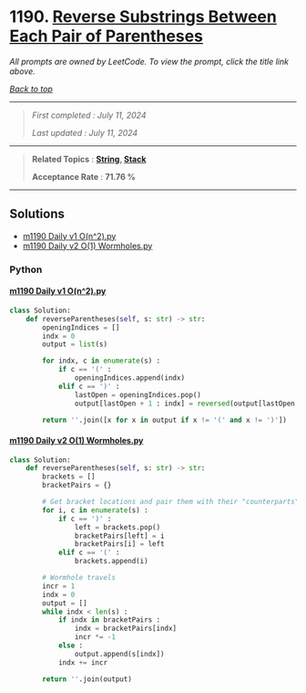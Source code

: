 # 1190. [Reverse Substrings Between Each Pair of Parentheses](<https://leetcode.com/problems/reverse-substrings-between-each-pair-of-parentheses>)

*All prompts are owned by LeetCode. To view the prompt, click the title link above.*

*[Back to top](<../README.md>)*

------

> *First completed : July 11, 2024*
>
> *Last updated : July 11, 2024*

------

> **Related Topics** : **[String](<by_topic/String.md>), [Stack](<by_topic/Stack.md>)**
>
> **Acceptance Rate** : **71.76 %**

------

## Solutions

- [m1190 Daily v1 O(n^2).py](<../my-submissions/m1190 Daily v1 O(n^2).py>)
- [m1190 Daily v2 O(1) Wormholes.py](<../my-submissions/m1190 Daily v2 O(1) Wormholes.py>)
### Python
#### [m1190 Daily v1 O(n^2).py](<../my-submissions/m1190 Daily v1 O(n^2).py>)
```Python
class Solution:
    def reverseParentheses(self, s: str) -> str:
        openingIndices = []
        indx = 0
        output = list(s)

        for indx, c in enumerate(s) :
            if c == '(' :
                openingIndices.append(indx)
            elif c == ')' :
                lastOpen = openingIndices.pop()
                output[lastOpen + 1 : indx] = reversed(output[lastOpen + 1 : indx])

        return ''.join([x for x in output if x != '(' and x != ')'])
```

#### [m1190 Daily v2 O(1) Wormholes.py](<../my-submissions/m1190 Daily v2 O(1) Wormholes.py>)
```Python
class Solution:
    def reverseParentheses(self, s: str) -> str:
        brackets = []
        bracketPairs = {}

        # Get bracket locations and pair them with their "counterparts"
        for i, c in enumerate(s) :
            if c == ')' :
                left = brackets.pop()
                bracketPairs[left] = i
                bracketPairs[i] = left
            elif c == '(' :
                brackets.append(i)

        # Wormhole travels
        incr = 1
        indx = 0
        output = []
        while indx < len(s) :
            if indx in bracketPairs :
                indx = bracketPairs[indx]
                incr *= -1
            else :
                output.append(s[indx])
            indx += incr

        return ''.join(output)
```


